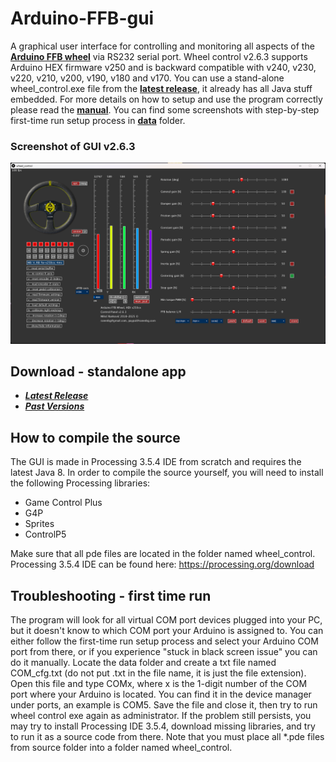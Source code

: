 # Arduino-FFB-gui

A graphical user interface for controlling and monitoring all aspects of the **[Arduino FFB wheel](https://github.com/ranenbg/Arduino-FFB-wheel)** via RS232 serial port. Wheel control v2.6.3 supports Arduino HEX firmware v250 and is backward compatible with v240, v230, v220, v210, v200, v190, v180 and v170. You can use a stand-alone wheel_control.exe file from the **[latest release](https://github.com/ranenbg/Arduino-FFB-gui/releases/latest)**, it already has all Java stuff embedded. For more details on how to setup and use the program correctly please read the **[manual](https://github.com/ranenbg/Arduino-FFB-gui/tree/master/data/manual.txt)**. You can find some screenshots with step-by-step first-time run setup process in **[data](https://github.com/ranenbg/Arduino-FFB-gui/tree/master/data)** folder.

### Screenshot of GUI v2.6.3
![plot](./data/Wheel_control_v2_6_3.png)

## Download - standalone app
+ ***[Latest Release](https://github.com/ranenbg/Arduino-FFB-gui/releases/latest)***
+ ***[Past Versions](https://github.com/ranenbg/Arduino-FFB-gui/releases)***

## How to compile the source

The GUI is made in Processing 3.5.4 IDE from scratch and requires the latest Java 8. In order to compile the source yourself, you will need to install the following Processing libraries:

- Game Control Plus
- G4P
- Sprites
- ControlP5

Make sure that all pde files are located in the folder named wheel_control. Processing 3.5.4 IDE can be found here: <https://processing.org/download>

## Troubleshooting - first time run

The program will look for all virtual COM port devices plugged into your PC, but it doesn't know to which COM port your Arduino is assigned to. You can either follow the first-time run setup process and select your Arduino COM port from there, or if you experience "stuck in black screen issue" you can do it manually. Locate the data folder and create a txt file named COM_cfg.txt (do not put .txt in the file name, it is just the file extension). Open this file and type COMx, where x is the 1-digit number of the COM port where your Arduino is located. You can find it in the device manager under ports, an example is COM5. Save the file and close it, then try to run wheel control exe again as administrator. If the problem still persists, you may try to install Processing IDE 3.5.4, download missing libraries, and try to run it as a source code from there. Note that you must place all *.pde files from source folder into a folder named wheel_control.
